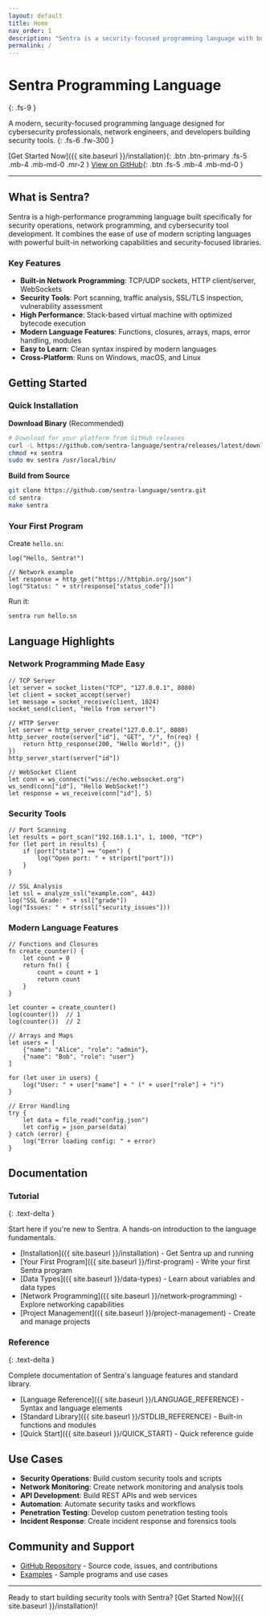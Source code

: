```yaml
---
layout: default
title: Home
nav_order: 1
description: "Sentra is a security-focused programming language with built-in network capabilities and cybersecurity tools"
permalink: /
---
```


# Sentra Programming Language
{: .fs-9 }

A modern, security-focused programming language designed for cybersecurity professionals, network engineers, and developers building security tools.
{: .fs-6 .fw-300 }

[Get Started Now]({{ site.baseurl }}/installation){: .btn .btn-primary .fs-5 .mb-4 .mb-md-0 .mr-2 }
[View on GitHub](https://github.com/sentra-language/sentra){: .btn .fs-5 .mb-4 .mb-md-0 }

---

## What is Sentra?

Sentra is a high-performance programming language built specifically for security operations, network programming, and cybersecurity tool development. It combines the ease of use of modern scripting languages with powerful built-in networking capabilities and security-focused libraries.

### Key Features

- **Built-in Network Programming**: TCP/UDP sockets, HTTP client/server, WebSockets
- **Security Tools**: Port scanning, traffic analysis, SSL/TLS inspection, vulnerability assessment
- **High Performance**: Stack-based virtual machine with optimized bytecode execution
- **Modern Language Features**: Functions, closures, arrays, maps, error handling, modules
- **Easy to Learn**: Clean syntax inspired by modern languages
- **Cross-Platform**: Runs on Windows, macOS, and Linux

## Getting Started

### Quick Installation

**Download Binary** (Recommended)
```bash
# Download for your platform from GitHub releases
curl -L https://github.com/sentra-language/sentra/releases/latest/download/sentra-linux-amd64 -o sentra
chmod +x sentra
sudo mv sentra /usr/local/bin/
```

**Build from Source**
```bash
git clone https://github.com/sentra-language/sentra.git
cd sentra
make sentra
```

### Your First Program

Create `hello.sn`:
```sentra
log("Hello, Sentra!")

// Network example
let response = http_get("https://httpbin.org/json")
log("Status: " + str(response["status_code"]))
```

Run it:
```bash
sentra run hello.sn
```

## Language Highlights

### Network Programming Made Easy

```sentra
// TCP Server
let server = socket_listen("TCP", "127.0.0.1", 8080)
let client = socket_accept(server)
let message = socket_receive(client, 1024)
socket_send(client, "Hello from server!")

// HTTP Server
let server = http_server_create("127.0.0.1", 8080)
http_server_route(server["id"], "GET", "/", fn(req) {
    return http_response(200, "Hello World!", {})
})
http_server_start(server["id"])

// WebSocket Client
let conn = ws_connect("wss://echo.websocket.org")
ws_send(conn["id"], "Hello WebSocket!")
let response = ws_receive(conn["id"], 5)
```

### Security Tools

```sentra
// Port Scanning
let results = port_scan("192.168.1.1", 1, 1000, "TCP")
for (let port in results) {
    if (port["state"] == "open") {
        log("Open port: " + str(port["port"]))
    }
}

// SSL Analysis
let ssl = analyze_ssl("example.com", 443)
log("SSL Grade: " + ssl["grade"])
log("Issues: " + str(ssl["security_issues"]))
```

### Modern Language Features

```sentra
// Functions and Closures
fn create_counter() {
    let count = 0
    return fn() {
        count = count + 1
        return count
    }
}

let counter = create_counter()
log(counter())  // 1
log(counter())  // 2

// Arrays and Maps
let users = [
    {"name": "Alice", "role": "admin"},
    {"name": "Bob", "role": "user"}
]

for (let user in users) {
    log("User: " + user["name"] + " (" + user["role"] + ")")
}

// Error Handling
try {
    let data = file_read("config.json")
    let config = json_parse(data)
} catch (error) {
    log("Error loading config: " + error)
}
```

## Documentation

### Tutorial
{: .text-delta }

Start here if you're new to Sentra. A hands-on introduction to the language fundamentals.

- [Installation]({{ site.baseurl }}/installation) - Get Sentra up and running
- [Your First Program]({{ site.baseurl }}/first-program) - Write your first Sentra program
- [Data Types]({{ site.baseurl }}/data-types) - Learn about variables and data types
- [Network Programming]({{ site.baseurl }}/network-programming) - Explore networking capabilities
- [Project Management]({{ site.baseurl }}/project-management) - Create and manage projects

### Reference
{: .text-delta }

Complete documentation of Sentra's language features and standard library.

- [Language Reference]({{ site.baseurl }}/LANGUAGE_REFERENCE) - Syntax and language elements
- [Standard Library]({{ site.baseurl }}/STDLIB_REFERENCE) - Built-in functions and modules
- [Quick Start]({{ site.baseurl }}/QUICK_START) - Quick reference guide

## Use Cases

- **Security Operations**: Build custom security tools and scripts
- **Network Monitoring**: Create network monitoring and analysis tools
- **API Development**: Build REST APIs and web services
- **Automation**: Automate security tasks and workflows
- **Penetration Testing**: Develop custom penetration testing tools
- **Incident Response**: Create incident response and forensics tools

## Community and Support

- [GitHub Repository](https://github.com/sentra-language/sentra) - Source code, issues, and contributions
- [Examples](https://github.com/sentra-language/sentra/tree/main/examples) - Sample programs and use cases

---

Ready to start building security tools with Sentra? [Get Started Now]({{ site.baseurl }}/installation)!